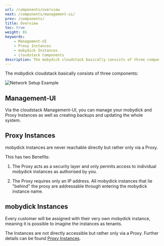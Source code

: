 ```yaml
---
url: /components/overview
next: /components/management-ui/
prev: /components/
title: Overview
toc: true
weight: 01
keywords:
    - Management-UI
    - Proxy Instances
    - mobydick Instances
    - cloudstack Components
description: The mobydick cloudstack basically consists of three components - the Management-UI, Proxy Instances and mobydick Instances.
---
```

The mobydick cloudstack basically consists of three components:

![Network Setup Example](/hoster_setup_network.png)

## Management-UI

Via the cloudstack Management-UI, you can manage your mobydick and Proxy Instances as well as creating backups and updating the whole system.

## Proxy Instances

mobydick Instances are never reachable directly but rather only via a Proxy.

This has two Benefits:

1. The Proxy acts as a security layer and only permits access to individual mobydick instances as authorised by you.

2. The Proxy requires only an IP address. All mobydick instances that lie "behind" the proxy are addressable through entering the mobydick instance name.

## mobydick Instances

Every customer will be assigned with their very own mobydick instance, meaning it is possible to imagine the instances as tenants.

The Instances are not directly accessible but rather only via a Proxy.
Further details can be found [Proxy Instances](../proxy-instances/).
